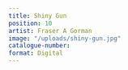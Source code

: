 ```yaml
---
title: Shiny Gun
position: 10
artist: Fraser A Gorman
image: "/uploads/shiny-gun.jpg"
catalogue-number: 
format: Digital
---
```


